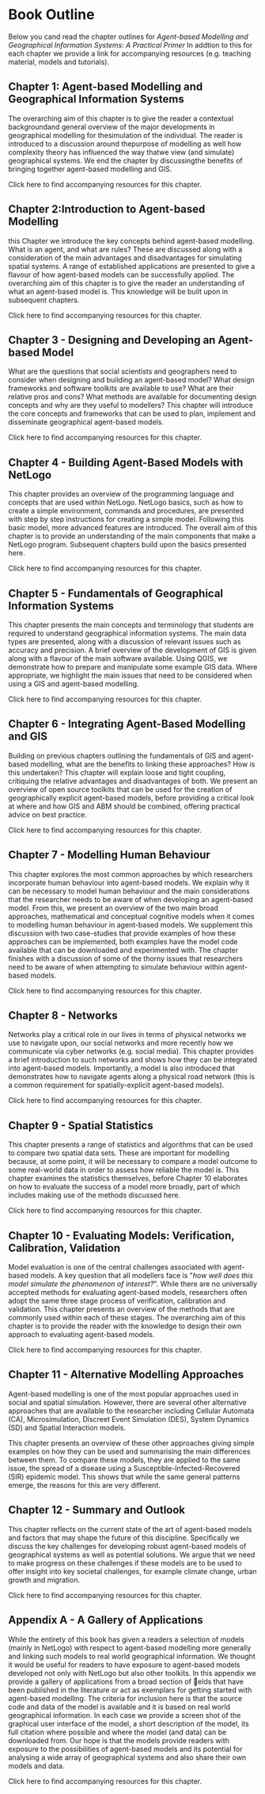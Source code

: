# Book Outline

Below you cand read the chapter outlines for *Agent-based Modelling and Geographical Information Systems: A Practical Primer* In addtion to this for each chapter we provide a link for accompanying resources (e.g. teaching material, models and tutorials).   

## Chapter 1: Agent-based Modelling and Geographical Information Systems

The overarching aim of this chapter is to give the reader a contextual backgroundand general overview of the major developments in geographical modelling for thesimulation of the individual. The reader is introduced to a discussion around thepurpose of modelling as well how complexity theory has influenced the way thatwe view (and simulate) geographical systems. We end the chapter by discussingthe benefits of bringing together agent-based modelling and GIS.

Click here to find accompanying resources for this chapter.

## Chapter 2:Introduction to Agent-based Modelling

 this Chapter we introduce the key concepts behind agent-based modelling. What is an agent, and what are rules? These are discussed along with a consideration of the main advantages and disadvantages for simulating spatial systems. A range of established applications are presented to give a flavour of how agent-based models can be successfully applied. The overarching aim of this chapter is to give the reader an understanding of what an agent-based model is. This knowledge will be built upon in subsequent chapters.
 
Click here to find accompanying resources for this chapter.

## Chapter 3 - Designing and Developing an Agent-based Model

What are the questions that social scientists and geographers need to consider when designing and building an agent-based model? What design frameworks and software toolkits are available to use? What are their relative pros and cons? What methods are available for documenting design concepts and why are they useful to modellers? This chapter will introduce the core concepts and frameworks that can be used to plan, implement and disseminate geographical agent-based models.

Click here to find accompanying resources for this chapter.

## Chapter 4 - Building Agent-Based Models with NetLogo

This chapter provides an overview of the programming language and concepts that are used within NetLogo. NetLogo basics, such as how to create a simple environment, commands and procedures, are presented with step by step instructions for creating a simple model. Following this basic model, more advanced features are introduced. The overall aim of this chapter is to provide an understanding of the main components that make a NetLogo program. Subsequent chapters build upon the basics presented here.

Click here to find accompanying resources for this chapter.

## Chapter 5 - Fundamentals of Geographical Information Systems

This chapter presents the main concepts and terminology that students are required to understand geographical information systems. The main data types are presented, along with a discussion of relevant issues such as accuracy and precision. A brief overview of the development of GIS is given along with a flavour of the main software available. Using QGIS, we demonstrate how to prepare and manipulate some example GIS data. Where appropriate, we highlight the main issues that need to be considered when using a GIS and agent-based modelling.

Click here to find accompanying resources for this chapter.

## Chapter 6 - Integrating Agent-Based Modelling and GIS

Building on previous chapters outlining the fundamentals of GIS and agent-based modelling, what are the benefits to linking these approaches? How is this undertaken? This chapter will explain loose and tight coupling, critiquing the relative advantages and disadvantages of both. We present an overview of open source toolkits that can be used for the creation of geographically explicit agent-based models, before providing a critical look at where and how GIS and ABM should be combined, offering practical advice on best practice.

Click here to find accompanying resources for this chapter.

## Chapter 7 - Modelling Human Behaviour

This chapter explores the most common approaches by which researchers incorporate human behaviour into agent-based models. We explain why it can be necessary to model human behaviour and the main considerations that the researcher needs to be aware of when developing an agent-based model. From this, we present an overview of the two main broad approaches, mathematical and conceptual cognitive models when it comes to modelling human behaviour in agent-based models. We supplement this discussion with two case-studies that provide examples of how these approaches can be implemented, both examples have the model code available that can be downloaded and experimented with. The chapter finishes with a discussion of some of the thorny issues that researchers need to be aware of when attempting to simulate behaviour within agent-based models.

Click here to find accompanying resources for this chapter.

## Chapter 8 - Networks

Networks play a critical role in our lives in terms of physical networks we use to navigate upon, our social networks and more recently how we communicate via cyber networks (e.g. social media). This chapter provides a brief introduction to such networks and shows how they can be integrated into agent-based models. Importantly, a model is also introduced that demonstrates how to navigate agents along a physical road network (this is a common requirement for spatially-explicit agent-based models).

Click here to find accompanying resources for this chapter.

## Chapter 9 - Spatial Statistics

This chapter presents a range of statistics and algorithms that can be used to compare two spatial data sets. These are important for modelling because, at some point, it will be necessary to compare a model outcome to some real-world data in order to assess how reliable the model is. This chapter examines the statistics themselves, before Chapter 10 elaborates on how to evaluate the success of a model more broadly, part of which includes making use of the methods discussed here.

Click here to find accompanying resources for this chapter.

## Chapter 10 - Evaluating Models: Verification, Calibration, Validation

Model evaluation is one of the central challenges associated with agent-based models. A key question that all modellers face is "*how well does this model simulate the phenomenon of interest?*". While there are no universally accepted methods for evaluating agent-based models, researchers often adopt the same three stage process of verification, calibration and validation. This chapter presents an overview of the methods that are commonly used within each of these stages. The overarching aim of this chapter is to provide the reader with the knowledge to design their own approach to evaluating agent-based models.

Click here to find accompanying resources for this chapter.

## Chapter 11 - Alternative Modelling Approaches

Agent-based modelling is one of the most popular approaches used in social and spatial simulation. However, there are several other alternative approaches that are available to the researcher including Cellular Automata (CA), Microsimulation, Discreet Event Simulation (DES), System Dynamics (SD) and Spatial Interaction models.

This chapter presents an overview of these other approaches giving simple examples on how they can be used and summarising the main differences between them. To compare these models, they are applied to the same issue, the spread of a disease using a Susceptible-Infected-Recovered (SIR) epidemic model. This shows that while the same general patterns emerge, the reasons for this are very different.

## Chapter 12 - Summary and Outlook

This chapter reflects on the current state of the art of agent-based models and factors that may shape the future of this discipline. Specifically we discuss the key challenges for developing robust agent-based models of geographical systems as well as potential solutions. We argue that we need to make progress on these challenges if these models are to be used to offer insight into key societal challenges, for example climate change, urban growth and migration.

Click here to find accompanying resources for this chapter.

## Appendix A - A Gallery of Applications

While the entirety of this book has given a readers a selection of models (mainly in NetLogo) with respect to agent-based modelling more generally and linking such models to real world geographical information. We thought it would be useful for readers to have exposure to agent-based models developed not only with NetLogo but also other toolkits. In this appendix we provide a gallery of applications from a broad section of elds that have been published in the literature or act as exemplars for getting started with agent-based modelling. The criteria for inclusion here is that the source code and data of the model is available and it is based on real world geographical information. In each case we provide a screen shot of the graphical user interface of the model, a short description of the model, its full citation where possible and where the model (and data) can be downloaded from. Our hope is that the models provide readers with exposure to the possibilities of agent-based models and its potential for analysing a wide array of geographical systems and also share their own models and data.

Click here to find accompanying resources for this chapter.
